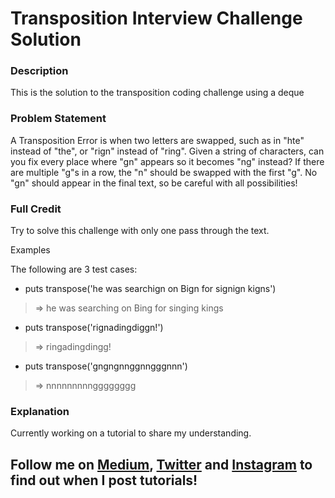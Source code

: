 # Transposition Interview Challenge Solution

### Description
This is the solution to the transposition coding challenge using a deque

### Problem Statement
A Transposition Error is when two letters are swapped, such as in "hte" instead of "the", or "rign" instead of "ring".
Given a string of characters, can you fix every place where "gn"  appears so it becomes "ng" instead? If there are multiple "g"s in a row,  the "n" should be swapped with the first "g". No "gn" should appear in  the final text, so be careful with all possibilities!

### Full Credit

Try to solve this challenge with only one pass through the text.

Examples

The following are 3 test cases:

* puts transpose('he was searchign on Bign for signign kigns')
> => he was searching on Bing for singing kings

* puts transpose('rignadingdiggn!')
> => ringadingdingg!

* puts transpose('gngngnnggnngggnnn')
> => nnnnnnnnngggggggg

### Explanation
Currently working on a tutorial to share my understanding.

## Follow me on [Medium](https://medium.com/@oluwadamilareo_), [Twitter](https://twitter.com/oluwadamilareo_) and [Instagram](https://instagram.com/oluwadamilareolusakin) to find out when I post tutorials! 
